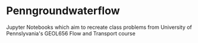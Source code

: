 # Penngroundwaterflow
Jupyter Notebooks which aim to recreate class problems from University of Pennslyvania's GEOL656 Flow and Transport course
